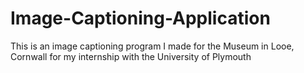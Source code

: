 # Image-Captioning-Application

This is an image captioning program I made for the Museum in Looe, Cornwall for my internship with the University of Plymouth

